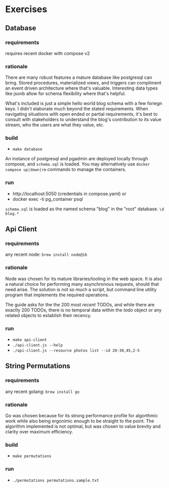 # Exercises
## Database
### requirements
requires recent docker with compose v2

### rationale
There are many robust features a mature database like postgresql can bring. Stored procedures, materialized views, and triggers can compliment an event driven architecture where that's valuable. Interesting data types like jsonb allow for schema flexibility where that's helpful.

What's included is just a simple hello world blog schema with a few foriegn keys. I didn't elaborate much beyond the stated requirements. When navigating situations with open ended or partial requirements, it's best to consult with stakeholders to understand the blog's contribution to its value stream, who the users are what they value, etc.

### build
* `make database`

An instance of postgresql and pgadmin are deployed locally through compose, and `schema.sql` is loaded. You may alternatively use `docker compose up|down|rm` commands to manage the containers.

### run
* http://localhost:5050  (credentials in compose.yaml)
or
* docker exec -ti pg_container psql

`schema.sql` is loaded as the named schema "blog" in the "root" database. `\d blog.*`

## Api Client

### requirements
any recent node: `brew install node@16`

### rationale

Node was chosen for its mature libraries/tooling in the web space. It is also a natural choice for performing many asynchronous requests, should that need arise. The solution is not so much a script, but command line utility program that implements the required operations. 

The guide asks for the the 200 most _recent_ TODOs, and while there are exactly 200 TODOs, there is no temporal data within the *todo* object or any related objects to establish their recency.

### run
* `make api-client`
* `./api-client.js --help`
* `./api-client.js --resource photos list --id 20-30,45,2-5`

## String Permutations
### requirements
any recent golang: `brew install go`

### rationale
Go was chosen because for its strong performance profile for algorthmic work while also being ergonimic enough to be straight to the point. The algorithm implemented is not optimal, but was chosen to value brevity and clarity over maximum efficiency.

### build
* `make permutations`

### run
* `./permutations permutations.sample.txt`